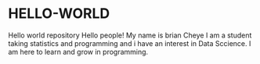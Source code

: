 # HELLO-WORLD
Hello world repository
Hello people!
My name is brian Cheye I am a student taking statistics and programming and i have an interest in Data Sccience.
I am here to learn and grow in programming.
